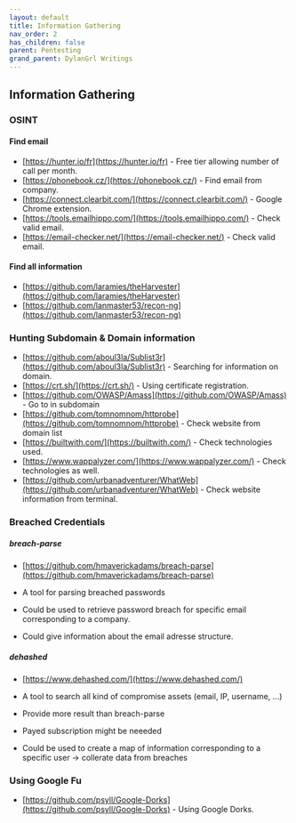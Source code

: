 ```yaml
---
layout: default
title: Information Gathering
nav_order: 2
has_children: false
parent: Pentesting
grand_parent: DylanGrl Writings
---
```


## Information Gathering

### OSINT 

#### Find email

- [https://hunter.io/fr](https://hunter.io/fr) - Free tier allowing number of call per month.
- [https://phonebook.cz/](https://phonebook.cz/) - Find email from company.
- [https://connect.clearbit.com/](https://connect.clearbit.com/) - Google Chrome extension.
- [https://tools.emailhippo.com/](https://tools.emailhippo.com/) - Check valid email.
- [https://email-checker.net/](https://email-checker.net/) - Check valid email.

#### Find all information 

- [https://github.com/laramies/theHarvester](https://github.com/laramies/theHarvester)
- [https://github.com/lanmaster53/recon-ng](https://github.com/lanmaster53/recon-ng)


### Hunting Subdomain & Domain information

- [https://github.com/aboul3la/Sublist3r](https://github.com/aboul3la/Sublist3r) - Searching for information on domain.
- [https://crt.sh/](https://crt.sh/) - Using certificate registration.
- [https://github.com/OWASP/Amass](https://github.com/OWASP/Amass) - Go to in subdomain
- [https://github.com/tomnomnom/httprobe](https://github.com/tomnomnom/httprobe) - Check website from domain list
- [https://builtwith.com/](https://builtwith.com/) - Check technologies used.
- [https://www.wappalyzer.com/](https://www.wappalyzer.com/) - Check technologies as well.
- [https://github.com/urbanadventurer/WhatWeb](https://github.com/urbanadventurer/WhatWeb) - Check website information from terminal.


### Breached Credentials

##### breach-parse 

- [https://github.com/hmaverickadams/breach-parse](https://github.com/hmaverickadams/breach-parse)

- A tool for parsing breached passwords
- Could be used to retrieve password breach for specific email corresponding to a company. 
- Could give information about the email adresse structure.

##### dehashed

- [https://www.dehashed.com/](https://www.dehashed.com/)

- A tool to search all kind of compromise assets (email, IP, username, ...)
- Provide more result than breach-parse
- Payed subscription might be neeeded 
- Could be used to create a map of information corresponding to a specific user -> collerate data from breaches



### Using Google Fu

- [https://github.com/psyll/Google-Dorks](https://github.com/psyll/Google-Dorks) - Using Google Dorks.
